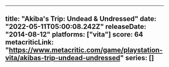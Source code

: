 
---
title: "Akiba's Trip: Undead & Undressed"
date: "2022-05-11T05:00:08.242Z"
releaseDate: "2014-08-12"
platforms: ["vita"]
score: 64
metacriticLink: "https://www.metacritic.com/game/playstation-vita/akibas-trip-undead-undressed"
series: []
---
